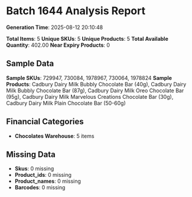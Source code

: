 # Batch 1644 Analysis Report

**Generation Time**: 2025-08-12 20:10:48

**Total Items**: 5
**Unique SKUs**: 5
**Unique Products**: 5
**Total Available Quantity**: 402.00
**Near Expiry Products**: 0

## Sample Data
**Sample SKUs**: 729947, 730084, 1978967, 730064, 1978824
**Sample Products**: Cadbury Dairy Milk Bubbly Chocolate Bar (40g), Cadbury Dairy Milk Bubbly Chocolate Bar (87g), Cadbury Dairy Milk Oreo Chocolate Bar (95g), Cadbury Dairy Milk Marvelous Creations Chocolate Bar (30g), Cadbury Dairy Milk Plain Chocolate Bar (50-60g)

## Financial Categories
- **Chocolates Warehouse**: 5 items

## Missing Data
- **Skus**: 0 missing
- **Product_ids**: 0 missing
- **Product_names**: 0 missing
- **Barcodes**: 0 missing
